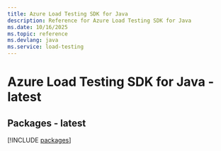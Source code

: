 ```yaml
---
title: Azure Load Testing SDK for Java
description: Reference for Azure Load Testing SDK for Java
ms.date: 10/16/2025
ms.topic: reference
ms.devlang: java
ms.service: load-testing
---
```

# Azure Load Testing SDK for Java - latest
## Packages - latest
[!INCLUDE [packages](load-testing-index.md)]